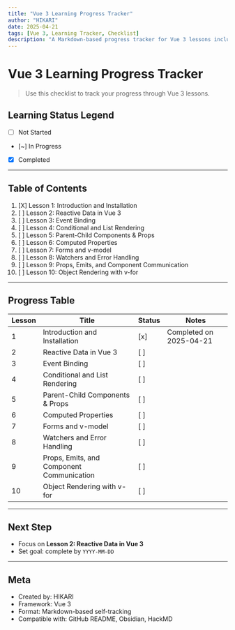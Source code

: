 ```yaml
---
title: "Vue 3 Learning Progress Tracker"
author: "HIKARI"
date: 2025-04-21
tags: [Vue 3, Learning Tracker, Checklist]
description: "A Markdown-based progress tracker for Vue 3 lessons including notes, status, and next steps."
---
```


# Vue 3 Learning Progress Tracker

> Use this checklist to track your progress through Vue 3 lessons.

## Learning Status Legend

- [ ] Not Started
- [~] In Progress
- [x] Completed

---

## Table of Contents

1. [X] Lesson 1: Introduction and Installation  
2. [ ] Lesson 2: Reactive Data in Vue 3  
3. [ ] Lesson 3: Event Binding  
4. [ ] Lesson 4: Conditional and List Rendering  
5. [ ] Lesson 5: Parent-Child Components & Props  
6. [ ] Lesson 6: Computed Properties  
7. [ ] Lesson 7: Forms and v-model  
8. [ ] Lesson 8: Watchers and Error Handling  
9. [ ] Lesson 9: Props, Emits, and Component Communication  
10. [ ] Lesson 10: Object Rendering with v-for  

---

## Progress Table

| Lesson | Title                                      | Status   | Notes                            |
|--------|--------------------------------------------|----------|----------------------------------|
| 1      | Introduction and Installation              | [x]      | Completed on 2025-04-21          |
| 2      | Reactive Data in Vue 3                     | [ ]      |                                  |
| 3      | Event Binding                              | [ ]      |                                  |
| 4      | Conditional and List Rendering             | [ ]      |                                  |
| 5      | Parent-Child Components & Props            | [ ]      |                                  |
| 6      | Computed Properties                        | [ ]      |                                  |
| 7      | Forms and v-model                          | [ ]      |                                  |
| 8      | Watchers and Error Handling                | [ ]      |                                  |
| 9      | Props, Emits, and Component Communication  | [ ]      |                                  |
| 10     | Object Rendering with v-for                | [ ]      |                                  |

---

## Next Step

- Focus on **Lesson 2: Reactive Data in Vue 3**
- Set goal: complete by `YYYY-MM-DD`

---

## Meta

- Created by: HIKARI  
- Framework: Vue 3  
- Format: Markdown-based self-tracking  
- Compatible with: GitHub README, Obsidian, HackMD